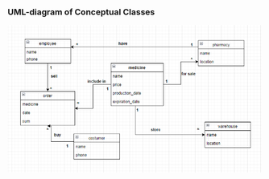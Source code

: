 ### UML-diagram of Conceptual Classes

![](https://github.com/OP-NC-EduCentre/maltsev/blob/tasks-of-laboratory-work-1/1.1-ConceptualClasses/Maltsev_uml.jpg)
